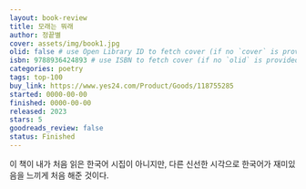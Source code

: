 ```yaml
---
layout: book-review
title: 모래는 뭐래
author: 정끝별
cover: assets/img/book1.jpg
olid: false # use Open Library ID to fetch cover (if no `cover` is provided)
isbn: 9788936424893 # use ISBN to fetch cover (if no `olid` is provided, dashes are optional)
categories: poetry
tags: top-100
buy_link: https://www.yes24.com/Product/Goods/118755285
started: 0000-00-00
finished: 0000-00-00
released: 2023
stars: 5
goodreads_review: false
status: Finished
---
```


이 책이 내가 처음 읽은 한국어 시집이 아니지만, 다른 신선한 시각으로 한국어가 재미있음을 느끼게 처음 해준 것이다.
